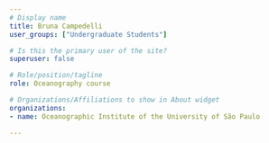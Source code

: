 ```yaml
---
# Display name
title: Bruna Campedelli
user_groups: ["Undergraduate Students"]

# Is this the primary user of the site?
superuser: false

# Role/position/tagline
role: Oceanography course

# Organizations/Affiliations to show in About widget
organizations:
- name: Oceanographic Institute of the University of São Paulo

---
```

